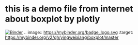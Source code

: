 # this is a demo file from internet about boxplot by plotly
[![Binder](https://mybinder.org/badge_logo.svg)](https://mybinder.org/v2/gh/yingweixiang/boxplot/master)
.. image:: https://mybinder.org/badge_logo.svg
 :target: https://mybinder.org/v2/gh/yingweixiang/boxplot/master
